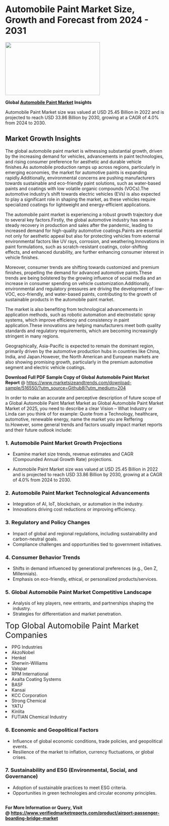 <H1>Automobile Paint Market Size, Growth and Forecast from 2024 - 2031</H1><img class="aligncenter size-medium wp-image-584254" src="https://thirdeyenews.in/wp-content/uploads/2024/09/Global-Market-Research-300x168.jpeg" alt="" width="300" height="168" /><p><strong>Global&nbsp;<a href="https://www.marketsizeandtrends.com/download-sample/516550/?utm_source=Github8j?utm_medium=204">Automobile Paint Market</a> Insights</strong></p><p>Automobile Paint Market size was valued at USD 25.45 Billion in 2022 and is projected to reach USD 33.86 Billion by 2030, growing at a CAGR of 4.0% from 2024 to 2030.</p><p><h2>Market Growth Insights</h2> <p>The global automobile paint market is witnessing substantial growth, driven by the increasing demand for vehicles, advancements in paint technologies, and rising consumer preference for aesthetic and durable vehicle finishes.As automobile production ramps up across regions, particularly in emerging economies, the market for automotive paints is expanding rapidly.Additionally, environmental concerns are pushing manufacturers towards sustainable and eco-friendly paint solutions, such as water-based paints and coatings with low volatile organic compounds (VOCs).The automotive industry’s shift towards electric vehicles (EVs) is also expected to play a significant role in shaping the market, as these vehicles require specialized coatings for lightweight and energy-efficient applications.</p> <p></p> <p>The automobile paint market is experiencing a robust growth trajectory due to several key factors.Firstly, the global automotive industry has seen a steady recovery in production and sales after the pandemic, leading to increased demand for high-quality automotive coatings.Paints are essential not only for aesthetic appeal but also for protecting vehicles from external environmental factors like UV rays, corrosion, and weathering.Innovations in paint formulations, such as scratch-resistant coatings, color-shifting effects, and enhanced durability, are further enhancing consumer interest in vehicle finishes.</p> <p>Moreover, consumer trends are shifting towards customized and premium finishes, propelling the demand for advanced automotive paints.These trends are being bolstered by the growing influence of social media and an increase in consumer spending on vehicle customization.Additionally, environmental and regulatory pressures are driving the development of low-VOC, eco-friendly, and water-based paints, contributing to the growth of sustainable products in the automobile paint market.</p> <p>The market is also benefiting from technological advancements in application methods, such as robotic automation and electrostatic spray systems, which improve efficiency and consistency in paint application.These innovations are helping manufacturers meet both quality standards and regulatory requirements, which are becoming increasingly stringent in many regions.</p> <p>Geographically, Asia-Pacific is expected to remain the dominant region, primarily driven by the automotive production hubs in countries like China, India, and Japan.However, the North American and European markets are also showing promising growth, particularly in the premium automotive segment and electric vehicle coatings.</p> <p></p><p><span class=""><strong>Download Full PDF Sample Copy of Global Automobile Paint Market Report</strong> @ <a href="https://www.marketsizeandtrends.com/download-sample/516550/?utm_source=Github8j?utm_medium=204" target="_blank">https://www.marketsizeandtrends.com/download-sample/516550/?utm_source=Github8j?utm_medium=204</a></span></p><p>In order to make an accurate and perceptive description of future scope of a Global&nbsp;Automobile Paint Market Market as Global&nbsp;Automobile Paint Market Market of 2025, you need to describe a clear Vision &ndash; What Industry or Linda can you think of for example: Quote from a Technology, healthcare, automotive, renewable energy, name the market you are Reffering to.However, some general trends and factors usually impact market reports and their future outlook include:</p><h3>1.&nbsp;<strong>Automobile Paint Market Growth Projections</strong></h3><ul><li>Examine market size trends, revenue estimates and CAGR (Compounded Annual Growth Rate) projections.</li><li><p>Automobile Paint Market size was valued at USD 25.45 Billion in 2022 and is projected to reach USD 33.86 Billion by 2030, growing at a CAGR of 4.0% from 2024 to 2030.</p></li></ul><h3>2.&nbsp;<strong>Automobile Paint Market Technological Advancements</strong></h3><ul><li>Integration of AI, IoT, blockchain, or automation in the industry.</li><li>Innovations driving cost reductions or improving efficiency.</li></ul><h3>3.&nbsp;<strong>Regulatory and Policy Changes</strong></h3><ul><li>Impact of global and regional regulations, including sustainability and carbon-neutral goals.</li><li>Compliance challenges and opportunities tied to government initiatives.</li></ul><h3>4.&nbsp;<strong>Consumer Behavior Trends</strong></h3><ul><li>Shifts in demand influenced by generational preferences (e.g., Gen Z, Millennials).</li><li>Emphasis on eco-friendly, ethical, or personalized products/services.</li></ul><h3>5.&nbsp;<strong>Global Automobile Paint Market Competitive Landscape</strong></h3><ul><li>Analysis of key players, new entrants, and partnerships shaping the industry.</li><li>Strategies for differentiation and market penetration.</li></ul><p data-pm-slice="1 1 []"><span style="color: inherit; font-family: inherit; font-size: 25px;">Top Global Automobile Paint Market Companies</span></p><div class="" data-test-id=""><p><li>PPG Industries</li><li> AkzoNobel</li><li> Henkel</li><li> Sherwin-Williams</li><li> Valspar</li><li> RPM International</li><li> Axalta Coating Systems</li><li> BASF</li><li> Kansai</li><li> KCC Corporation</li><li> Strong Chemical</li><li> YATU</li><li> Kinlita</li><li> FUTIAN Chemical Industry</li></p></div><h3>6.&nbsp;<strong>Economic and Geopolitical Factors</strong></h3><ul><li>Influence of global economic conditions, trade policies, and geopolitical events.</li><li>Resilience of the market to inflation, currency fluctuations, or global crises.</li></ul><h3>7.&nbsp;<strong>Sustainability and ESG (Environmental, Social, and Governance)</strong></h3><ul><li>Adoption of sustainable practices to meet ESG criteria.</li><li>Opportunities in green technologies and circular economy principles.</li></ul><h2><strong style="font-size: 14px;">For More Information or Query, Visit @&nbsp;</strong><a style="background-color: #ffffff; font-size: 14px;" href="https://www.marketsizeandtrends.com/report/automobile-paint-market/" target="_blank">https://www.verifiedmarketreports.com/product/airport-passenger-boarding-bridge-market</a></h2>